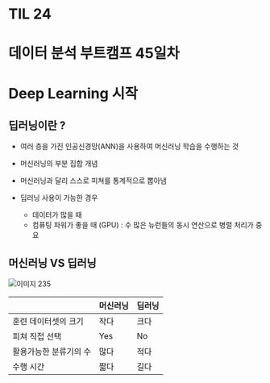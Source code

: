 # TIL 24

# 데이터 분석 부트캠프 45일차

# Deep Learning 시작

## 딥러닝이란 ?

- 여러 층을 가진 인공신경망(ANN)을 사용하여 머신러닝 학습을 수행하는 것

- 머신러닝의 부분 집합 개념
- 머신러닝과 달리 스스로 피쳐를 통계적으로 뽑아냄
- 딥러닝 사용이 가능한 경우
  - 데이터가 많을 때
  - 컴퓨팅 파워가 좋을 때 (GPU) : 수 많은 뉴런들의 동시 연산으로 병렬 처리가 중요

## 머신러닝 VS 딥러닝

![이미지 235](https://user-images.githubusercontent.com/98443610/155086080-30673b7a-f974-417f-9608-0ab564bda329.png)

|                        | 머신러닝 | 딥러닝 |
| ---------------------- | -------- | ------ |
| 훈련 데이터셋의 크기   | 작다     | 크다   |
| 피쳐 직접 선택         | Yes      | No     |
| 활용가능한 분류기의 수 | 많다     | 적다   |
| 수행 시간              | 짧다     | 길다   |

